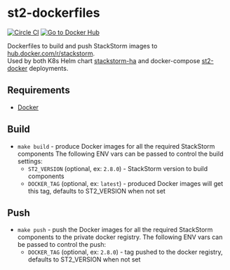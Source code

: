 # st2-dockerfiles
[![Circle CI](https://circleci.com/gh/StackStorm/st2-dockerfiles.svg?style=shield)](https://circleci.com/gh/StackStorm/workflows/st2-dockerfiles)
[![Go to Docker Hub](https://img.shields.io/badge/Docker%20Hub-%E2%86%92-blue.svg)](https://hub.docker.com/r/stackstorm/)

Dockerfiles to build and push StackStorm images to [hub.docker.com/r/stackstorm](https://hub.docker.com/r/stackstorm).  
Used by both K8s Helm chart [stackstorm-ha](https://github.com/StackStorm/stackstorm-ha) and docker-compose [st2-docker](https://github.com/StackStorm/st2-docker) deployments.

## Requirements
* [Docker](https://docs.docker.com/install/)

## Build
- `make build` - produce Docker images for all the required StackStorm components
  The following ENV vars can be passed to control the build settings:
  - `ST2_VERSION` (optional, ex: `2.8.0`) - StackStorm version to build components
  - `DOCKER_TAG` (optional, ex: `latest`) - produced Docker images will get this tag, defaults to ST2_VERSION when not set

## Push
- `make push` - push the Docker images for all the required StackStorm components to the private docker registry.
  The following ENV vars can be passed to control the push:
  - `DOCKER_TAG` (optional, ex: `2.8.0`) - tag pushed to the docker registry, defaults to ST2_VERSION when not set
